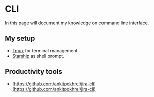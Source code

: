  
 # CLI 
  
  
 In this page will document my knowledge on command line interface. 
  
  
 ## My setup 
  
 - [Tmux](https://github.com/tmux/tmux/wiki) for terminal management. 
 - [Starship](https://starship.rs/) as shell prompt. 
  
 ## Productivity tools 
  
 - [https://github.com/ankitpokhrel/jira-cli](https://github.com/ankitpokhrel/jira-cli) 
 